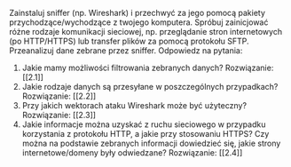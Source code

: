 
Zainstaluj sniffer (np. Wireshark) i przechwyć za jego pomocą pakiety przychodzące/wychodzące z twojego komputera. Spróbuj zainicjować różne rodzaje komunikacji sieciowej, np. przeglądanie stron internetowych (po HTTP/HTTPS) lub transfer plików za pomocą protokołu SFTP. Przeanalizuj dane zebrane przez sniffer. Odpowiedz na pytania:

1. Jakie mamy możliwości filtrowania zebranych danych?
	Rozwiązanie: [[2.1]]
2. Jakie rodzaje danych są przesyłane w poszczególnych przypadkach?
	Rozwiązanie: [[2.2]]
3. Przy jakich wektorach ataku Wireshark może być użyteczny?
	Rozwiązanie: [[2.3]]
4. Jakie informacje można uzyskać z ruchu sieciowego w przypadku korzystania z protokołu HTTP, a jakie przy stosowaniu HTTPS? Czy można na podstawie zebranych informacji dowiedzieć się, jakie strony internetowe/domeny były odwiedzane?
	Rozwiązanie: [[2.4]]